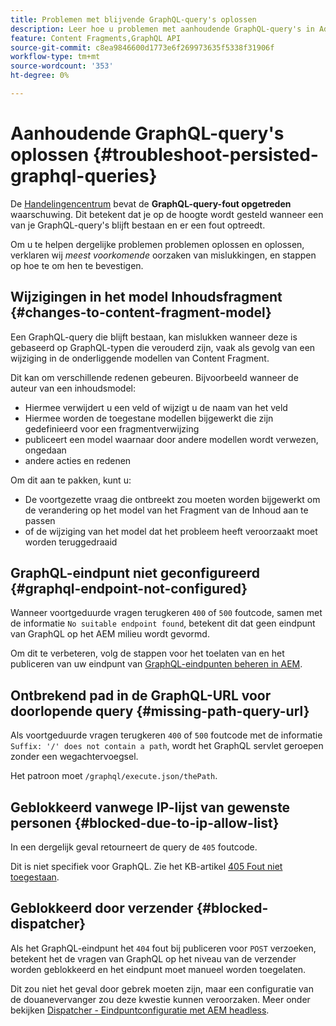 ```yaml
---
title: Problemen met blijvende GraphQL-query's oplossen
description: Leer hoe u problemen met aanhoudende GraphQL-query's in Adobe Experience Manager as a Cloud Service kunt oplossen.
feature: Content Fragments,GraphQL API
source-git-commit: c8ea9846600d1773e6f269973635f5338f31906f
workflow-type: tm+mt
source-wordcount: '353'
ht-degree: 0%

---
```



# Aanhoudende GraphQL-query&#39;s oplossen {#troubleshoot-persisted-graphql-queries}

De [Handelingencentrum](/help/operations/actions-center.md) bevat de **GraphQL-query-fout opgetreden** waarschuwing. Dit betekent dat je op de hoogte wordt gesteld wanneer een van je GraphQL-query&#39;s blijft bestaan en er een fout optreedt.

Om u te helpen dergelijke problemen problemen oplossen en oplossen, verklaren wij *meest voorkomende* oorzaken van mislukkingen, en stappen op hoe te om hen te bevestigen.

## Wijzigingen in het model Inhoudsfragment {#changes-to-content-fragment-model}

Een GraphQL-query die blijft bestaan, kan mislukken wanneer deze is gebaseerd op GraphQL-typen die verouderd zijn, vaak als gevolg van een wijziging in de onderliggende modellen van Content Fragment.

Dit kan om verschillende redenen gebeuren. Bijvoorbeeld wanneer de auteur van een inhoudsmodel:

* Hiermee verwijdert u een veld of wijzigt u de naam van het veld
* Hiermee worden de toegestane modellen bijgewerkt die zijn gedefinieerd voor een fragmentverwijzing
* publiceert een model waarnaar door andere modellen wordt verwezen, ongedaan
* andere acties en redenen

Om dit aan te pakken, kunt u:

* De voortgezette vraag die ontbreekt zou moeten worden bijgewerkt om de verandering op het model van het Fragment van de Inhoud aan te passen
* of de wijziging van het model dat het probleem heeft veroorzaakt moet worden teruggedraaid

## GraphQL-eindpunt niet geconfigureerd {#graphql-endpoint-not-configured}

Wanneer voortgeduurde vragen terugkeren `400` of `500` foutcode, samen met de informatie `No suitable endpoint found`, betekent dit dat geen eindpunt van GraphQL op het AEM milieu wordt gevormd.

Om dit te verbeteren, volg de stappen voor het toelaten van en het publiceren van uw eindpunt van [GraphQL-eindpunten beheren in AEM](/help/headless/graphql-api/graphql-endpoint.md).

## Ontbrekend pad in de GraphQL-URL voor doorlopende query {#missing-path-query-url}

Als voortgeduurde vragen terugkeren `400` of `500` foutcode met de informatie `Suffix: '/' does not contain a path`, wordt het GraphQL servlet geroepen zonder een wegachtervoegsel.

Het patroon moet `/graphql/execute.json/thePath`.

## Geblokkeerd vanwege IP-lijst van gewenste personen {#blocked-due-to-ip-allow-list}

In een dergelijk geval retourneert de query de `405` foutcode.

Dit is niet specifiek voor GraphQL. Zie het KB-artikel [405 Fout niet toegestaan](https://experienceleague.adobe.com/docs/experience-cloud-kcs/kbarticles/KA-20824.html).

## Geblokkeerd door verzender {#blocked-dispatcher}

Als het GraphQL-eindpunt het `404` fout bij publiceren voor `POST` verzoeken, betekent het de vragen van GraphQL op het niveau van de verzender worden geblokkeerd en het eindpunt moet manueel worden toegelaten.

Dit zou niet het geval door gebrek moeten zijn, maar een configuratie van de douanevervanger zou deze kwestie kunnen veroorzaken. Meer onder bekijken [Dispatcher - Eindpuntconfiguratie met AEM headless](/help/headless/deployment/dispatcher.md).
